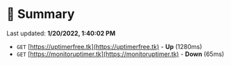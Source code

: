 # 📖 Summary
Last updated: **1/20/2022, 1:40:02 PM**

- `GET` [https://uptimerfree.tk](https://uptimerfree.tk) - **Up** (1280ms)
- `GET` [https://monitoruptimer.tk](https://monitoruptimer.tk) - **Down** (65ms)
